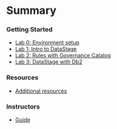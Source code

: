# Summary

<!-- Rules of SUMMARY.md are here: https://docs.gitbook.com/integrations/github/content-configuration#summary -->
<!-- All headings MUST be THREE hashmarks (###) -->
<!-- Indented bullets (4 spaces) will make the first line be a section -->

### Getting Started

* [Lab 0: Environment setup](lab-0/README.md)
* [Lab 1: Intro to DataStage](lab-1/README.md)
* [Lab 2: Rules with Governance Catalog](lab-2/README.md)
* [Lab 3: DataStage with Db2](lab-3/README.md)

### Resources

* [Additional resources](resources/README.md)

### Instructors

* [Guide](admin-guide/README.md)
